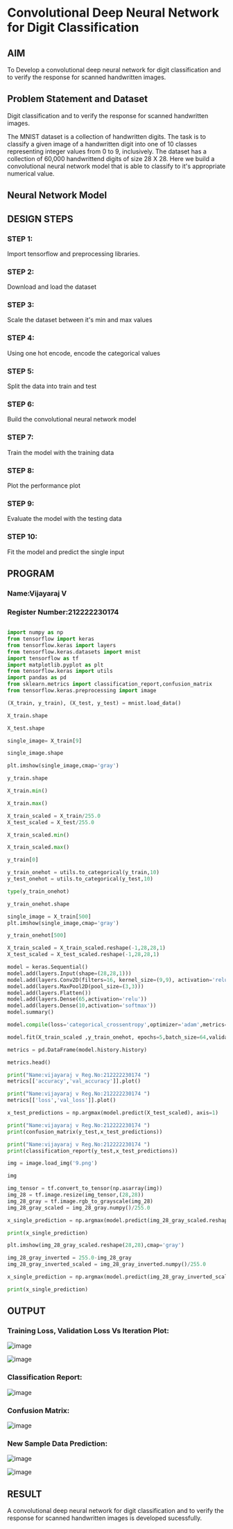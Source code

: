 
# Convolutional Deep Neural Network for Digit Classification

## AIM

To Develop a convolutional deep neural network for digit classification and to verify the response for scanned handwritten images.

## Problem Statement and Dataset

Digit classification and to verify the response for scanned handwritten images.

The MNIST dataset is a collection of handwritten digits. The task is to classify a given image of a handwritten digit into one of 10 classes representing integer values from 0 to 9, inclusively. The dataset has a collection of 60,000 handwrittend digits of size 28 X 28. Here we build a convolutional neural network model that is able to classify to it's appropriate numerical value.

## Neural Network Model



## DESIGN STEPS

### STEP 1:
Import tensorflow and preprocessing libraries.

### STEP 2:
Download and load the dataset

### STEP 3:
Scale the dataset between it's min and max values

### STEP 4:
Using one hot encode, encode the categorical values

### STEP 5:
Split the data into train and test

### STEP 6:
Build the convolutional neural network model

### STEP 7:
Train the model with the training data

### STEP 8:
Plot the performance plot

### STEP 9:
Evaluate the model with the testing data

### STEP 10:
Fit the model and predict the single input

## PROGRAM
### Name:Vijayaraj V
### Register Number:212222230174
```python

import numpy as np
from tensorflow import keras
from tensorflow.keras import layers
from tensorflow.keras.datasets import mnist
import tensorflow as tf
import matplotlib.pyplot as plt
from tensorflow.keras import utils
import pandas as pd
from sklearn.metrics import classification_report,confusion_matrix
from tensorflow.keras.preprocessing import image

(X_train, y_train), (X_test, y_test) = mnist.load_data()

X_train.shape

X_test.shape

single_image= X_train[9]

single_image.shape

plt.imshow(single_image,cmap='gray')

y_train.shape

X_train.min()

X_train.max()

X_train_scaled = X_train/255.0
X_test_scaled = X_test/255.0

X_train_scaled.min()

X_train_scaled.max()

y_train[0]

y_train_onehot = utils.to_categorical(y_train,10)
y_test_onehot = utils.to_categorical(y_test,10)

type(y_train_onehot)

y_train_onehot.shape

single_image = X_train[500]
plt.imshow(single_image,cmap='gray')

y_train_onehot[500]

X_train_scaled = X_train_scaled.reshape(-1,28,28,1)
X_test_scaled = X_test_scaled.reshape(-1,28,28,1)

model = keras.Sequential()
model.add(layers.Input(shape=(28,28,1)))
model.add(layers.Conv2D(filters=16, kernel_size=(9,9), activation='relu'))
model.add(layers.MaxPool2D(pool_size=(3,3)))
model.add(layers.Flatten())
model.add(layers.Dense(65,activation='relu'))
model.add(layers.Dense(10,activation='softmax'))
model.summary()

model.compile(loss='categorical_crossentropy',optimizer='adam',metrics='accuracy')

model.fit(X_train_scaled ,y_train_onehot, epochs=5,batch_size=64,validation_data=(X_test_scaled,y_test_onehot))

metrics = pd.DataFrame(model.history.history)

metrics.head()

print("Name:vijayaraj v Reg.No:212222230174 ")
metrics[['accuracy','val_accuracy']].plot()

print("Name:vijayaraj v Reg.No:212222230174 ")
metrics[['loss','val_loss']].plot()

x_test_predictions = np.argmax(model.predict(X_test_scaled), axis=1)

print("Name:vijayaraj v Reg.No:212222230174 ")
print(confusion_matrix(y_test,x_test_predictions))

print("Name:vijayaraj v Reg.No:212222230174 ")
print(classification_report(y_test,x_test_predictions))

img = image.load_img('9.png')

img

img_tensor = tf.convert_to_tensor(np.asarray(img))
img_28 = tf.image.resize(img_tensor,(28,28))
img_28_gray = tf.image.rgb_to_grayscale(img_28)
img_28_gray_scaled = img_28_gray.numpy()/255.0

x_single_prediction = np.argmax(model.predict(img_28_gray_scaled.reshape(1,28,28,1)),axis=1)

print(x_single_prediction)

plt.imshow(img_28_gray_scaled.reshape(28,28),cmap='gray')

img_28_gray_inverted = 255.0-img_28_gray
img_28_gray_inverted_scaled = img_28_gray_inverted.numpy()/255.0

x_single_prediction = np.argmax(model.predict(img_28_gray_inverted_scaled.reshape(1,28,28,1)),axis=1)

print(x_single_prediction)

```


## OUTPUT

### Training Loss, Validation Loss Vs Iteration Plot:

![image](https://github.com/vijayarajv1704/mnist-classification/assets/121303741/9a57b7a8-bd71-460c-94c2-27ee37fcb5df)


![image](https://github.com/vijayarajv1704/mnist-classification/assets/121303741/16d365fa-ef96-455c-bad6-40802b4e8dc9)


### Classification Report:

![image](https://github.com/vijayarajv1704/mnist-classification/assets/121303741/659a0b53-c7c7-4882-bec6-2bf23503274f)



### Confusion Matrix:

![image](https://github.com/vijayarajv1704/mnist-classification/assets/121303741/071e1c83-672c-446a-9ce5-51805488f351)


### New Sample Data Prediction:

![image](https://github.com/vijayarajv1704/mnist-classification/assets/121303741/85343ea1-7fdf-4696-a9a6-4f681c53b55b)


![image](https://github.com/vijayarajv1704/mnist-classification/assets/121303741/6d0a6b20-b9ee-4121-a3fc-4a935916c692)




## RESULT
A convolutional deep neural network for digit classification and to verify the response for scanned handwritten images is developed sucessfully.
